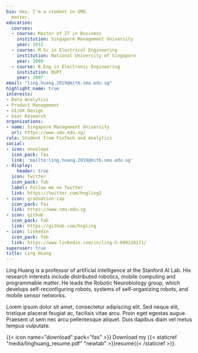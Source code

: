 ```yaml
---
bio: Hey, I'm a student in SMU.
  matter.
education:
  courses:
  - course: Master of IT in Business
    institution: Singapore Management University
    year: 2012
  - course: M.Sc in Electrical Engineering
    institution: National University of Singapore
    year: 2009
  - course: B.Eng in Electronic Engineering
    institution: BUPT
    year: 2007
email: "ling.huang.2019@mitb.smu.edu.sg"
highlight_name: true
interests:
- Data Analytics
- Product Management
- UI/UX Design
- User Research
organizations:
- name: Singapore Management University
  url: https://www.smu.edu.sg/
role: Student from FinTech and Analytics
social:
- icon: envelope
  icon_pack: fas
  link: 'mailto:ling.huang.2019@mitb.smu.edu.sg'
- display:
    header: true
  icon: twitter
  icon_pack: fab
  label: Follow me on Twitter
  link: https://twitter.com/hngling2
- icon: graduation-cap
  icon_pack: fas
  link: https://www.smu.edu.sg
- icon: github
  icon_pack: fab
  link: https://github.com/hngling
- icon: linkedin
  icon_pack: fab
  link: https://www.linkedin.com/in/ling-h-600226171/
superuser: true
title: Ling Huang
---
```


Ling Huang is a professor of artificial intelligence at the Stanford AI Lab. His research interests include distributed robotics, mobile computing and programmable matter. He leads the Robotic Neurobiology group, which develops self-reconfiguring robots, systems of self-organizing robots, and mobile sensor networks.

Lorem ipsum dolor sit amet, consectetur adipiscing elit. Sed neque elit, tristique placerat feugiat ac, facilisis vitae arcu. Proin eget egestas augue. Praesent ut sem nec arcu pellentesque aliquet. Duis dapibus diam vel metus tempus vulputate.

{{< icon name="download" pack="fas" >}} Download my {{< staticref "media/linghuang_resume.pdf" "newtab" >}}resumé{{< /staticref >}}.

